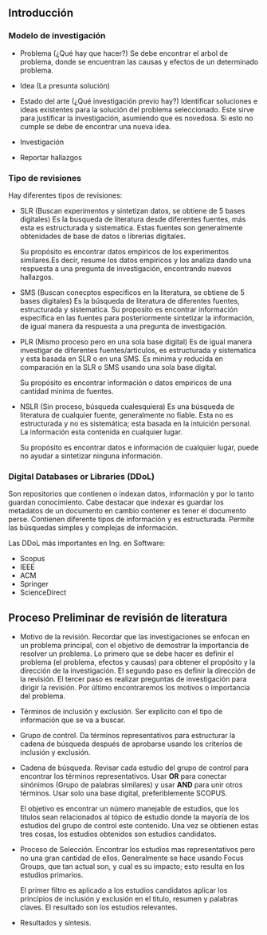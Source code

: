 ## Introducción
### Modelo de investigación
- Problema (¿Qué hay que hacer?)
	Se debe encontrar el arbol de problema, donde se encuentran las causas y efectos de un determinado problema.
- Idea (La presunta solución)

- Estado del arte (¿Qué investigación previo hay?)
	Identificar soluciones e ideas existentes para la solución del problema seleccionado. Este sirve para justificar la investigación, asumiendo que es novedosa. Si esto no cumple se debe de encontrar una nueva idea.
- Investigación

- Reportar hallazgos

### Tipo de revisiones
Hay diferentes tipos de revisiones:
- SLR (Buscan experimentos y sintetizan datos, se obtiene de 5 bases digitales)
	Es la busqueda de literatura desde diferentes fuentes, más esta es estructurada y sistematica. Estas fuentes son generalmente obtenidades de base de datos o librerias digitales. 
	
	Su propósito es encontrar datos empiricos de los experimentos similares.Es decir, resume los datos empiricos y los analiza dando una respuesta a una pregunta de investigación, encontrando nuevos hallazgos.
- SMS (Buscan conecptos especificos en la literatura, se obtiene de 5 bases digitales)
	Es la búsqueda de literatura de diferentes fuentes, estructurada y sistematica. Su proposito es encontrar información especifica en las fuentes para posteriormente sintetizar la información, de igual manera da respuesta a una pregunta de investigación.
- PLR (Mismo proceso pero en una sola base digital)
	Es de igual manera investigar de diferentes fuentes/articulos, es estructurada y sistematica y esta basada en SLR o en una SMS. Es minima y reducida en comparación en la SLR o SMS usando una sola base digital. 
	
	Su propósito es encontrar información o datos empiricos de una cantidad minima de fuentes.
- NSLR (Sin proceso, búsqueda cualesquiera)
	Es una búsqueda de literatura de cualquier fuente, generalmente no fiable. Esta no es estructurada y no es sistemática; esta basada en la intuición personal. La información esta contenida en cualquier lugar.
	 
	Su propósito es encontrar datos e información de cualquier lugar, puede no ayudar a sintetizar ninguna información.
### Digital Databases or Libraries (DDoL)
Son repositorios que contienen o indexan datos, información y por lo tanto guardan conocimiento. Cabe destacar que indexar es guardar los metadatos de un documento en cambio contener es tener el documento perse. Contienen diferente tipos de información y es estructurada. Permite las búsquedas simples y complejas de información.

Las DDoL más importantes en Ing. en Software:
- Scopus
- IEEE
- ACM
- Springer
- ScienceDirect
## Proceso Preliminar de revisión de literatura
- Motivo de la revisión.
	Recordar que las investigaciones se enfocan en un problema principal, con el objetivo de demostrar la importancia de resolver un problema. Lo primero que se debe hacer es definir el problema (el problema, efectos y causas) para obtener el propósito y la dirección de la investigación. El segundo paso es definir la dirección de la revisión. El tercer paso es realizar preguntas de investigación para dirigir la revisión. Por último encontraremos los motivos o importancia del problema.
- Términos de inclusión y exclusión.
	Ser explicito con el tipo de información que se va a buscar. 
- Grupo de control.
	Da términos representativos para estructurar la cadena de búsqueda después de aprobarse usando los criterios de inclusión y exclusión. 
- Cadena de búsqueda.
	Revisar cada estudio del grupo de control para encontrar los términos representativos. Usar **OR** para conectar sinónimos (Grupo de palabras similares) y usar **AND** para unir otros términos. Usar solo una base digital, preferiblemente SCOPUS.
	
	El objetivo es encontrar un número manejable de estudios, que los titulos sean relacionados al tópico de estudio donde la mayoría de los estudios del grupo de control este contenido. Una vez se obtienen estas tres cosas, los estudios obtenidos son estudios candidatos. 
- Proceso de Selección.
	Encontrar los estudios mas representativos pero no una gran cantidad de ellos. Generalmente se hace usando Focus Groups, que tan actual son, y cual es su impacto; esto resulta en los estudios primarios.
	
	El primer filtro es aplicado a los estudios candidatos  aplicar los principios de inclusión y exclusión en el titulo, resumen y palabras claves. El resultado son los estudios relevantes.
- Resultados y síntesis.

